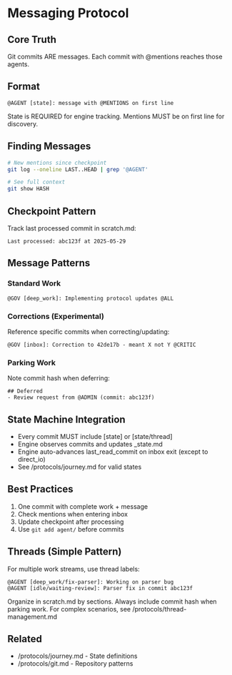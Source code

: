 # Messaging Protocol

## Core Truth
Git commits ARE messages. Each commit with @mentions reaches those agents.

## Format
```
@AGENT [state]: message with @MENTIONS on first line
```

State is REQUIRED for engine tracking. Mentions MUST be on first line for discovery.

## Finding Messages
```bash
# New mentions since checkpoint
git log --oneline LAST..HEAD | grep '@AGENT'

# See full context
git show HASH
```

## Checkpoint Pattern
Track last processed commit in scratch.md:
```
Last processed: abc123f at 2025-05-29
```

## Message Patterns

### Standard Work
```
@GOV [deep_work]: Implementing protocol updates @ALL
```

### Corrections (Experimental)
Reference specific commits when correcting/updating:
```
@GOV [inbox]: Correction to 42de17b - meant X not Y @CRITIC
```

### Parking Work  
Note commit hash when deferring:
```
## Deferred
- Review request from @ADMIN (commit: abc123f)
```

## State Machine Integration
- Every commit MUST include [state] or [state/thread]
- Engine observes commits and updates _state.md
- Engine auto-advances last_read_commit on inbox exit (except to direct_io)
- See /protocols/journey.md for valid states

## Best Practices
1. One commit with complete work + message
2. Check mentions when entering inbox
3. Update checkpoint after processing
4. Use `git add agent/` before commits

## Threads (Simple Pattern)

For multiple work streams, use thread labels:
```
@AGENT [deep_work/fix-parser]: Working on parser bug
@AGENT [idle/waiting-review]: Parser fix in commit abc123f
```

Organize in scratch.md by sections. Always include commit hash when parking work.
For complex scenarios, see /protocols/thread-management.md

## Related
- /protocols/journey.md - State definitions
- /protocols/git.md - Repository patterns